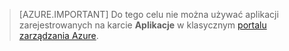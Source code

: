 > [AZURE.IMPORTANT]
Do tego celu nie można używać aplikacji zarejestrowanych na karcie **Aplikacje** w klasycznym [portalu zarządzania Azure](https://manage.windowsazure.com/).

<!--HONumber=Sep16_HO3-->


